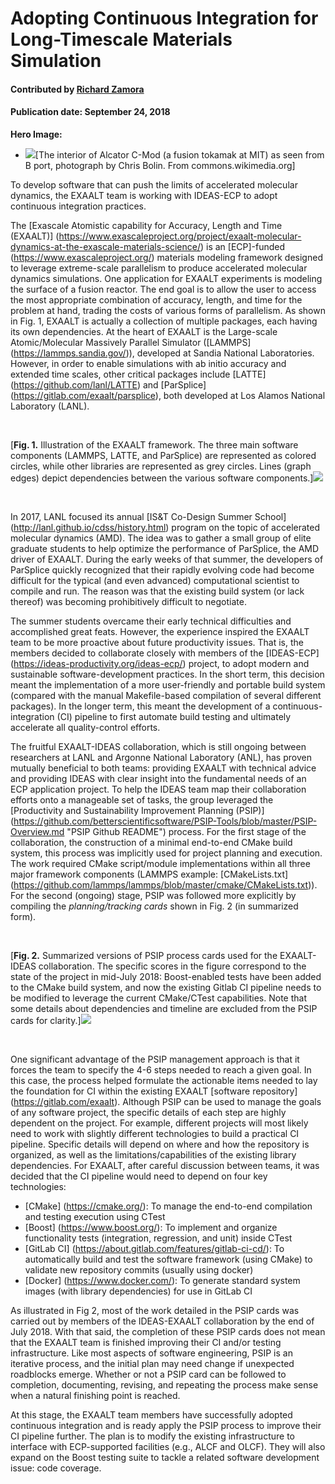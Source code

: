 # Adopting Continuous Integration for Long-Timescale Materials Simulation

#### Contributed by [Richard Zamora](https://rjzamora.github.io "Rick Zamora's Github.io Profile")

#### Publication date: September 24, 2018

**Hero Image:**
 
- <img src='https://github.com/betterscientificsoftware/images/raw/master/Blog_0918_Alcator_C-Mod_Fisheye_1176_432.png' />[The interior of Alcator C-Mod (a fusion tokamak at MIT) as seen from B port, photograph by Chris Bolin.  From commons.wikimedia.org]

To develop software that can push the limits of accelerated molecular dynamics, the EXAALT team is working with IDEAS-ECP to adopt continuous integration practices.

The [Exascale Atomistic capability for Accuracy, Length and Time (EXAALT)] (https://www.exascaleproject.org/project/exaalt-molecular-dynamics-at-the-exascale-materials-science/) is an [ECP]-funded (https://www.exascaleproject.org/) materials modeling framework designed to leverage extreme-scale parallelism to produce accelerated molecular dynamics simulations. One application for EXAALT experiments is modeling the surface of a fusion reactor.  The end goal is to allow the user to access the most appropriate combination of accuracy, length, and time for the problem at hand, trading the costs of various forms of parallelism.  As shown in Fig. 1, EXAALT is actually a collection of multiple packages, each having its own dependencies. At the heart of EXAALT is the Large-scale Atomic/Molecular Massively Parallel Simulator ([LAMMPS] (https://lammps.sandia.gov/)), developed at Sandia National Laboratories. However, in order to enable simulations with ab initio accuracy and extended time scales, other critical packages include [LATTE] (https://github.com/lanl/LATTE) and [ParSplice] (https://gitlab.com/exaalt/parsplice), both developed at Los Alamos National Laboratory (LANL).

<br>

<!--- Image to illustrate the complexity of EXAALT --->
[**Fig. 1.** Illustration of the EXAALT framework. The three main software components (LAMMPS, LATTE, and ParSplice) are represented as colored circles, while other libraries are represented as grey circles. Lines (graph edges) depict dependencies between the various software components.]<img src='https://github.com/betterscientificsoftware/images/raw/master/Blog_0918_EXAALTfwork_1250_729.png' class='page' />

<br>

In 2017, LANL focused its annual [IS&T Co-Design Summer School] (http://lanl.github.io/cdss/history.html) program on the topic of accelerated molecular dynamics (AMD).  The idea was to gather a small group of elite graduate students to help optimize the performance of ParSplice, the AMD driver of EXAALT.  During the early weeks of that summer, the developers of ParSplice quickly recognized that their rapidly evolving code had become difficult for the typical (and even advanced) computational scientist to compile and run.  The reason was that the existing build system (or lack thereof) was becoming prohibitively difficult to negotiate.

The summer students overcame their early technical difficulties and accomplished great feats.  However, the experience inspired the EXAALT team to be more proactive about future productivity issues.  That is, the members decided to collaborate closely with members of the [IDEAS-ECP] (https://ideas-productivity.org/ideas-ecp/) project, to adopt modern and sustainable software-development practices.  In the short term, this decision meant the implementation of a more user-friendly and portable build system (compared with the manual Makefile-based compilation of several different packages). In the longer term, this meant the development of a continuous-integration (CI) pipeline to first automate build testing and ultimately accelerate all quality-control efforts.  

The fruitful EXAALT-IDEAS collaboration, which is still ongoing between researchers at LANL and Argonne National Laboratory (ANL), has proven mutually beneficial to both teams: providing EXAALT with technical advice and providing IDEAS with clear insight into the fundamental needs of an ECP application project. To help the IDEAS team map their collaboration efforts onto a manageable set of tasks, the group leveraged the [Productivity and Sustainability Improvement Planning (PSIP)] (https://github.com/betterscientificsoftware/PSIP-Tools/blob/master/PSIP-Overview.md "PSIP Github README") process. For the first stage of the collaboration, the construction of a minimal end-to-end CMake build system, this process was implicitly used for project planning and execution. The work required CMake script/module implementations within all three major framework components (LAMMPS example: [CMakeLists.txt] (https://github.com/lammps/lammps/blob/master/cmake/CMakeLists.txt)). For the second (ongoing) stage, PSIP was followed more explicitly by compiling the *planning/tracking cards* shown in Fig. 2 (in summarized form).   

<br>

<!--- Image to show build and test PSIP cards /> --->
[**Fig. 2.** Summarized versions of PSIP process cards used for the EXAALT-IDEAS collaboration.  The specific scores in the figure correspond to the state of the project in mid-July 2018: Boost-enabled tests have been added to the CMake build system, and now the existing Gitlab CI pipeline needs to be modified to leverage the current CMake/CTest capabilities.  Note that some details about dependencies and timeline are excluded from the PSIP cards for clarity.]<img src='https://github.com/betterscientificsoftware/images/raw/master/Blog_0918_PSIPprocesscards_1250_510.png' class='page lightbox'/>


<br>


One significant advantage of the PSIP management approach is that it forces the team to specify the 4-6 steps needed to reach a given goal.  In this case, the process helped formulate the actionable items needed to lay the foundation for CI within the existing EXAALT [software repository] (https://gitlab.com/exaalt).  Although PSIP can be used to manage the goals of any software project, the specific details of each step are highly dependent on the project.  For example, different projects will most likely need to work with slightly different technologies to build a practical CI pipeline.  Specific details will depend on where and how the repository is organized, as well as the limitations/capabilities of the existing library dependencies.  For EXAALT, after careful discussion between teams, it was decided that the CI pipeline would need to depend on four key technologies:

- [CMake] (https://cmake.org/): To manage the end-to-end compilation and testing execution using CTest
- [Boost] (https://www.boost.org/): To implement and organize functionality tests (integration, regression, and unit) inside CTest
- [GitLab CI] (https://about.gitlab.com/features/gitlab-ci-cd/): To automatically build and test the software framework (using CMake) to validate new repository commits (usually using docker)
- [Docker] (https://www.docker.com/): To generate standard system images (with library dependencies) for use in GitLab CI


As illustrated in Fig 2, most of the work detailed in the PSIP cards was carried out by members of the IDEAS-EXAALT collaboration by the end of July 2018. With that said, the completion of these PSIP cards does not mean that the EXAALT team is finished improving their CI and/or testing infrastructure. Like most aspects of software engineering, PSIP is an iterative process, and the initial plan may need  change if unexpected roadblocks emerge. Whether or not a PSIP card can be followed to completion, documenting, revising, and repeating the process make sense when a natural finishing point is reached.

At this stage, the EXAALT team members have successfully adopted continuous integration and is ready apply the PSIP process to improve their CI pipeline further.  The plan is to modify the existing infrastructure to interface with ECP-supported facilities (e.g., ALCF and OLCF). They will also expand on the Boost testing suite to tackle a related software development issue: code coverage.


<!---
Publish: preview
RSS-update: 2018-09-24
Categories: reliability
Topics: testing, continuous integration testing
Tags: bssw-blog-article
Level: 2
Prerequisites: default
Aggregate: none
--->
